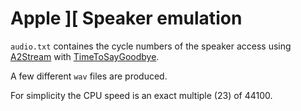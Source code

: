 # Apple ][ Speaker emulation

`audio.txt` containes the cycle numbers of the speaker access using [A2Stream](https://github.com/oliverschmidt/A2Stream) with [TimeToSayGoodbye](http://a2retro.de/a2s/TimeToSayGoodbye.a2stream).

A few different `wav` files are produced.

For simplicity the CPU speed is an exact multiple (23)  of 44100.

